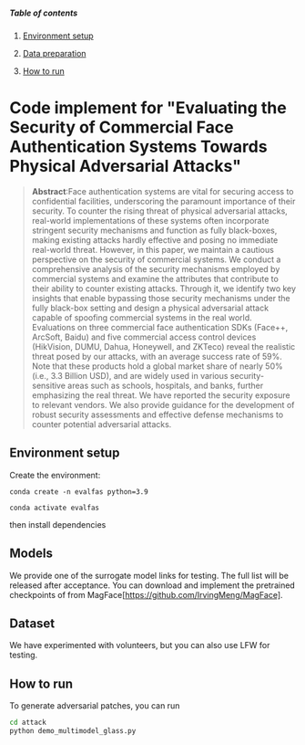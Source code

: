 ##### Table of contents

1. [Environment setup](#environment-setup)
  
2. [Data preparation](#dataset-preparation)
  
3. [How to run](#how-to-run)
  

# Code implement for "Evaluating the Security of Commercial Face Authentication Systems Towards Physical Adversarial Attacks"

</div>

> **Abstract**:Face authentication systems are vital for securing access to confidential facilities, underscoring the paramount importance of their security. To counter the rising threat of physical adversarial attacks, real-world implementations of these systems often incorporate stringent security mechanisms and function as fully black-boxes, making existing attacks hardly effective and posing no immediate real-world threat. However, in this paper, we maintain a cautious perspective on the security of commercial systems. We conduct a comprehensive analysis of the security mechanisms employed by commercial systems and examine the attributes that contribute to their ability to counter existing attacks. Through it, we identify two key insights that enable bypassing those security mechanisms under the fully black-box setting and design a physical adversarial attack capable of spoofing commercial systems in the real world. Evaluations on three commercial face authentication SDKs (Face++, ArcSoft, Baidu) and five commercial access control devices (HikVision, DUMU, Dahua, Honeywell, and ZKTeco) reveal the realistic threat posed by our attacks, with an average success rate of 59%. Note that these products hold a global market share of nearly 50% (i.e., 3.3 Billion USD), and are widely used in various security-sensitive areas such as schools, hospitals, and banks, further emphasizing the real threat. We have reported the security exposure to relevant vendors. We also provide guidance for the development of robust security assessments and effective defense mechanisms to counter potential adversarial attacks.

## Environment setup

Create the environment:

```shell
conda create -n evalfas python=3.9 

conda activate evalfas 
```
then install dependencies

## Models

We provide one of the surrogate model links for testing. The full list will be released after acceptance.
You can download and implement the pretrained checkpoints of from MagFace[https://github.com/IrvingMeng/MagFace].


## Dataset

We have experimented with volunteers, but you can also use LFW for testing.

## How to run

To generate adversarial patches, you can run

```bash
cd attack
python demo_multimodel_glass.py
```
